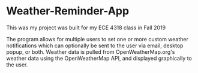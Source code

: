 # Weather-Reminder-App
This was my project was built for my ECE 4318 class in Fall 2019

The program allows for multiple users to set one or more custom weather notifications which can optionally be sent to the user via email, desktop popup, or both.
Weather data is pulled from OpenWeatherMap.org's weather data using the OpenWeatherMap API, and displayed graphically to the user.
